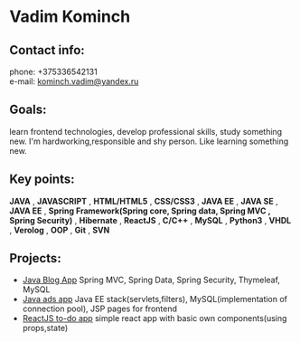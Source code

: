 # Vadim Kominch #
## Contact info:
phone: +375336542131  
e-mail: <kominch.vadim@yandex.ru>

## Goals:
 learn frontend technologies, develop professional skills, study something new. I'm hardworking,responsible and shy person. Like learning something new.

## Key points:  
**JAVA** , **JAVASCRIPT** , **HTML/HTML5** , **CSS/CSS3** , **JAVA EE** , **JAVA SE** ,  **JAVA EE** , **Spring Framework(Spring core, Spring data, Spring MVC , Spring Security)** , **Hibernate** , **ReactJS** , **C/C++** , **MySQL** , **Python3**  , **VHDL** ,
**Verolog** , **OOP** , **Git** , **SVN**

## Projects:  
* [Java Blog App](https://github.com/VadimKominch/Blog) Spring MVC, Spring Data, Spring Security, Thymeleaf, MySQL   
* [Java ads app](https://github.com/VadimKominch/JavaWebApp)  Java EE stack(servlets,filters), MySQL(implementation of connection pool), JSP pages for frontend  
* [ReactJS to-do app](https://github.com/VadimKominch/todo-list-react-app) simple react app with basic own components(using props,state)